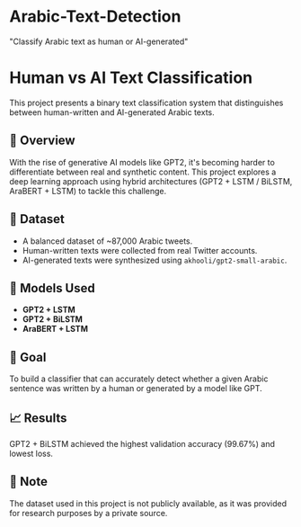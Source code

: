 # Arabic-Text-Detection
"Classify Arabic text as human or AI-generated"
# Human vs AI Text Classification

This project presents a binary text classification system that distinguishes between human-written and AI-generated Arabic texts.

## 📌 Overview
With the rise of generative AI models like GPT2, it's becoming harder to differentiate between real and synthetic content. This project explores a deep learning approach using hybrid architectures (GPT2 + LSTM / BiLSTM, AraBERT + LSTM) to tackle this challenge.

## 📂 Dataset
- A balanced dataset of ~87,000 Arabic tweets.
- Human-written texts were collected from real Twitter accounts.
- AI-generated texts were synthesized using `akhooli/gpt2-small-arabic`.

## 🧠 Models Used
- **GPT2 + LSTM**
- **GPT2 + BiLSTM**
- **AraBERT + LSTM**

## 🎯 Goal
To build a classifier that can accurately detect whether a given Arabic sentence was written by a human or generated by a model like GPT.

## 📈 Results
GPT2 + BiLSTM achieved the highest validation accuracy (99.67%) and lowest loss.

## 🚫 Note
The dataset used in this project is not publicly available, as it was provided for research purposes by a private source.

